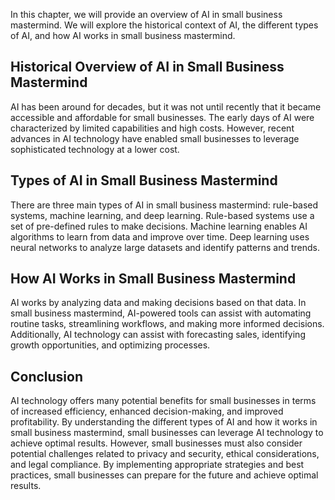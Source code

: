 

In this chapter, we will provide an overview of AI in small business mastermind. We will explore the historical context of AI, the different types of AI, and how AI works in small business mastermind.

Historical Overview of AI in Small Business Mastermind
------------------------------------------------------

AI has been around for decades, but it was not until recently that it became accessible and affordable for small businesses. The early days of AI were characterized by limited capabilities and high costs. However, recent advances in AI technology have enabled small businesses to leverage sophisticated technology at a lower cost.

Types of AI in Small Business Mastermind
----------------------------------------

There are three main types of AI in small business mastermind: rule-based systems, machine learning, and deep learning. Rule-based systems use a set of pre-defined rules to make decisions. Machine learning enables AI algorithms to learn from data and improve over time. Deep learning uses neural networks to analyze large datasets and identify patterns and trends.

How AI Works in Small Business Mastermind
-----------------------------------------

AI works by analyzing data and making decisions based on that data. In small business mastermind, AI-powered tools can assist with automating routine tasks, streamlining workflows, and making more informed decisions. Additionally, AI technology can assist with forecasting sales, identifying growth opportunities, and optimizing processes.

Conclusion
----------

AI technology offers many potential benefits for small businesses in terms of increased efficiency, enhanced decision-making, and improved profitability. By understanding the different types of AI and how it works in small business mastermind, small businesses can leverage AI technology to achieve optimal results. However, small businesses must also consider potential challenges related to privacy and security, ethical considerations, and legal compliance. By implementing appropriate strategies and best practices, small businesses can prepare for the future and achieve optimal results.
